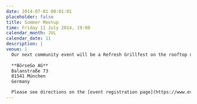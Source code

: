 ```yaml
---
date: 2014-07-01 00:01:01
placeholder: false
title: Summer Meetup
time: Friday 11 July 2014, 19:00
calendar_month: JUL
calendar_date: 11
description: |
venue: |
  Our next community event will be a Refresh Grillfest on the rooftop deck of [BörseGo](http://www.boerse-go.ag/) with beer, food and three short talks. So we don't run out of beer [please register &rarr;](https://www.eventbrite.com/e/refresh-munich-grillfest-tickets-12134371231)
  
  **BörseGo AG**  
  Balanstraße 73  
  81541 München  
  Germany

  Please see directions on the [event registration page](https://www.eventbrite.com/e/refresh-munich-grillfest-tickets-12134371231). It's in the middle of an industrial area. But we've got a photo and we'll have signs to guide you.
---
```

